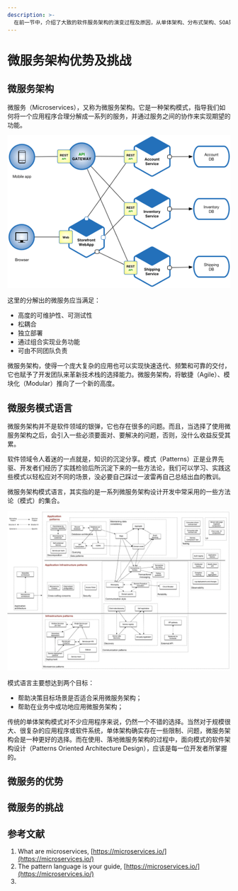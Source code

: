 ```yaml
---
description: >-
  在前一节中，介绍了大致的软件服务架构的演变过程及原因，从单体架构、分布式架构、SOA架构，到如今流行的微服务架构。每一种架构模式，都存在历史的局限性，它可能较好地解决了当时软件领域存在的一些问题，但是放在今天却并不一定适用。无需感叹“被淘汰”，因为它得益于“发展”，想想当今互联网如何颠覆、便利了我们的生活。本节将重点介绍下大行其道的微服务架构的优势以及所面临的挑战。
---
```


# 微服务架构优势及挑战

## 微服务架构

微服务（Microservices），又称为微服务架构。它是一种架构模式，指导我们如何将一个应用程序合理分解成一系列的服务，并通过服务之间的协作来实现期望的功能。

![&#x5FAE;&#x670D;&#x52A1;&#x67B6;&#x6784;](../.gitbook/assets/image%20%2814%29.png)

这里的分解出的微服务应当满足：

* 高度的可维护性、可测试性
* 松耦合
* 独立部署
* 通过组合实现业务功能
* 可由不同团队负责

微服务架构，使得一个庞大复杂的应用也可以实现快速迭代、频繁和可靠的交付，它也赋予了开发团队来革新技术栈的选择能力。微服务架构，将敏捷（Agile）、模块化（Modular）推向了一个新的高度。

## 微服务模式语言

微服务架构并不是软件领域的银弹，它也存在很多的问题。而且，当选择了使用微服务架构之后，会引入一些必须要面对、要解决的问题，否则，没什么收益反受其累。

软件领域令人着迷的一点就是，知识的沉淀分享。模式（Patterns）正是业界先驱、开发者们经历了实践检验后所沉淀下来的一些方法论，我们可以学习、实践这些模式以轻松应对不同的场景，没必要自己踩过一波雷再自己总结出血的教训。

微服务架构模式语言，其实指的是一系列微服务架构设计开发中常采用的一些方法论（模式）的集合。

![&#x5FAE;&#x670D;&#x52A1;&#x67B6;&#x6784;&#x6A21;&#x5F0F;&#x8BED;&#x8A00;](../.gitbook/assets/image%20%2813%29.png)

模式语言主要想达到两个目标：

* 帮助决策目标场景是否适合采用微服务架构；
* 帮助在业务中成功地应用微服务架构；

传统的单体架构模式对不少应用程序来说，仍然一个不错的选择。当然对于规模很大、很复杂的应用程序或软件系统，单体架构确实存在一些限制、问题，微服务架构会是一种更好的选择。而在使用、落地微服务架构的过程中，面向模式的软件架构设计（Patterns Oriented Architecture Design），应该是每一位开发者所掌握的。

## 微服务的优势

## 微服务的挑战





## 参考文献

1. What are microservices, [https://microservices.io/](https://microservices.io/)
2. The pattern language is your guide, [https://microservices.io/](https://microservices.io/)
3. 

